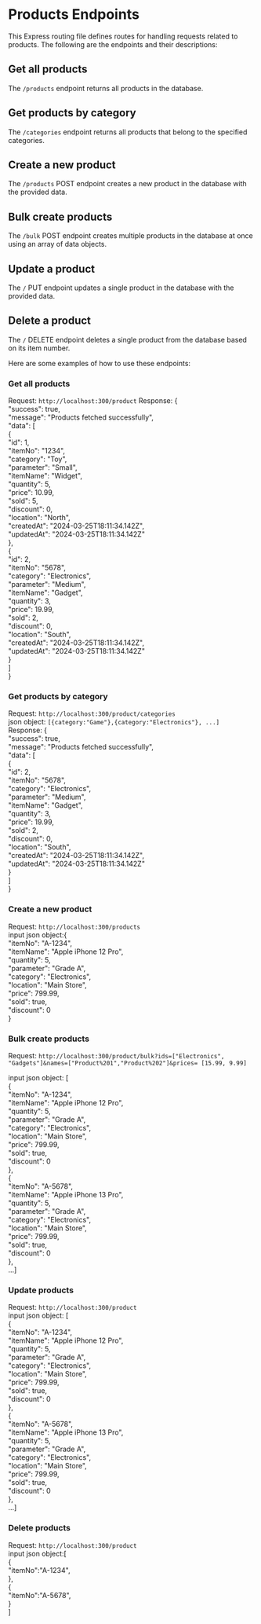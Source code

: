 
# Products Endpoints

This Express routing file defines routes for handling requests related to products. The following are the endpoints and their descriptions:

## Get all products

The `/products` endpoint returns all products in the database.

## Get products by category

The `/categories` endpoint returns all products that belong to the specified categories.

## Create a new product

The `/products` POST endpoint creates a new product in the database with the provided data.

## Bulk create products

The `/bulk` POST endpoint creates multiple products in the database at once using an array of data objects.

## Update a product

The `/` PUT endpoint updates a single product in the database with the provided data.

## Delete a product

The `/` DELETE endpoint deletes a single product from the database based on its item number.

Here are some examples of how to use these endpoints:

### Get all products

Request: `http://localhost:300/product`
Response: {<br>
    "success": true,<br>
    "message": "Products fetched successfully",<br>
    "data": [<br>
        {<br>
            "id": 1,<br>
            "itemNo": "1234",<br>
            "category": "Toy",<br>
            "parameter": "Small",<br>
            "itemName": "Widget",<br>
            "quantity": 5,<br>
            "price": 10.99,<br>
            "sold": 5,<br>
            "discount": 0,<br>
            "location": "North",<br>
            "createdAt": "2024-03-25T18:11:34.142Z",<br>
            "updatedAt": "2024-03-25T18:11:34.142Z"<br>
        },<br>
        {<br>
            "id": 2,<br>
            "itemNo": "5678",<br>
            "category": "Electronics",<br>
            "parameter": "Medium",<br>
            "itemName": "Gadget",<br>
            "quantity": 3,<br>
            "price": 19.99,<br>
            "sold": 2,<br>
            "discount": 0,<br>
            "location": "South",<br>
            "createdAt": "2024-03-25T18:11:34.142Z",<br>
            "updatedAt": "2024-03-25T18:11:34.142Z"<br>
        }<br>
    ]<br>
}<br>

### Get products by category

Request: `http://localhost:300/product/categories`<br>
json object: `[{category:"Game"},{category:"Electronics"}, ...]`<br>
Response: {<br>
    "success": true,<br>
    "message": "Products fetched successfully",<br>
    "data": [<br>
        {<br>
            "id": 2,<br>
            "itemNo": "5678",<br>
            "category": "Electronics",<br>
            "parameter": "Medium",<br>
            "itemName": "Gadget",<br>
            "quantity": 3,<br>
            "price": 19.99,<br>
            "sold": 2,<br>
            "discount": 0,<br>
            "location": "South",<br>
            "createdAt": "2024-03-25T18:11:34.142Z",<br>
            "updatedAt": "2024-03-25T18:11:34.142Z"<br>
        }<br>
    ]<br>
}<br>

### Create a new product

Request: `http://localhost:300/products`<br>
input json object:{<br>
  "itemNo": "A-1234",<br>
  "itemName": "Apple iPhone 12 Pro",<br>
  "quantity": 5,<br>
  "parameter": "Grade A",<br>
  "category": "Electronics",<br>
  "location": "Main Store",<br>
  "price": 799.99,<br>
  "sold": true,<br>
  "discount": 0 <br>
}<br>

### Bulk create products

Request: `http://localhost:300/product/bulk?ids=["Electronics", "Gadgets"]&names=["Product%201","Product%202"]&prices= [15.99, 9.99]`

input json object:
[<br>{<br>
  "itemNo": "A-1234",<br>
  "itemName": "Apple iPhone 12 Pro",<br>
  "quantity": 5,<br>
  "parameter": "Grade A",<br>
  "category": "Electronics",<br>
  "location": "Main Store",<br>
  "price": 799.99,<br>
  "sold": true,<br>
  "discount": 0 <br>
},<br>{<br>
  "itemNo": "A-5678",<br>
  "itemName": "Apple iPhone 13 Pro",<br>
  "quantity": 5,<br>
  "parameter": "Grade A",<br>
  "category": "Electronics",<br>
  "location": "Main Store",<br>
  "price": 799.99,<br>
  "sold": true,<br>
  "discount": 0<br>
},<br>...]

### Update products

Request: `http://localhost:300/product`<br>
input json object: [<br>{<br>
  "itemNo": "A-1234",<br>
  "itemName": "Apple iPhone 12 Pro",<br>
  "quantity": 5,<br>
  "parameter": "Grade A",<br>
  "category": "Electronics",<br>
  "location": "Main Store",<br>
  "price": 799.99,<br>
  "sold": true,<br>
  "discount": 0 <br>
},<br>{<br>
  "itemNo": "A-5678",<br>
  "itemName": "Apple iPhone 13 Pro",<br>
  "quantity": 5,<br>
  "parameter": "Grade A",<br>
  "category": "Electronics",<br>
  "location": "Main Store",<br>
  "price": 799.99,<br>
  "sold": true,<br>
  "discount": 0<br>
},<br>...]


### Delete products

Request: `http://localhost:300/product`<br>
input json object:[<br>{<br>
    "itemNo":"A-1234",<br>
},<br>{<br>
    "itemNo":"A-5678",<br>
}
<br>]

